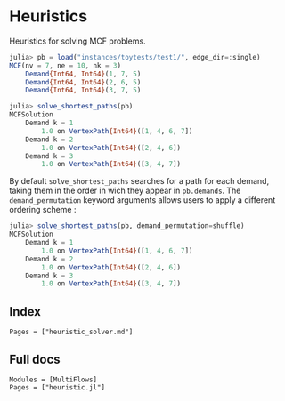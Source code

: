 # Heuristics

Heuristics for solving MCF problems.

```julia
julia> pb = load("instances/toytests/test1/", edge_dir=:single)
MCF(nv = 7, ne = 10, nk = 3)
	Demand{Int64, Int64}(1, 7, 5)
	Demand{Int64, Int64}(2, 6, 5)
	Demand{Int64, Int64}(3, 7, 5)

julia> solve_shortest_paths(pb)
MCFSolution
	Demand k = 1
		1.0 on VertexPath{Int64}([1, 4, 6, 7])
	Demand k = 2
		1.0 on VertexPath{Int64}([2, 4, 6])
	Demand k = 3
		1.0 on VertexPath{Int64}([3, 4, 7])

```

By default `solve_shortest_paths` searches for a path for each demand, taking them in the order in wich they appear in `pb.demands`. The `demand_permutation` keyword arguments allows users to apply a different ordering scheme : 

```julia
julia> solve_shortest_paths(pb, demand_permutation=shuffle)
MCFSolution
	Demand k = 1
		1.0 on VertexPath{Int64}([1, 4, 6, 7])
	Demand k = 2
		1.0 on VertexPath{Int64}([2, 4, 6])
	Demand k = 3
		1.0 on VertexPath{Int64}([3, 4, 7])

```


## Index

```@index
Pages = ["heuristic_solver.md"]
```

## Full docs

```@autodocs
Modules = [MultiFlows]
Pages = ["heuristic.jl"]

```

